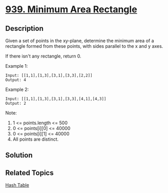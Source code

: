 # [939. Minimum Area Rectangle](https://leetcode.com/problems/minimum-area-rectangle)

## Description

Given a set of points in the xy-plane, determine the minimum area of a rectangle formed from these points, with sides parallel to the x and y axes.

If there isn't any rectangle, return 0.

Example 1:

```
Input: [[1,1],[1,3],[3,1],[3,3],[2,2]]
Output: 4
```

Example 2:

```
Input: [[1,1],[1,3],[3,1],[3,3],[4,1],[4,3]]
Output: 2
```

Note:

1. 1 <= points.length <= 500
2. 0 <= points[i][0] <= 40000
3. 0 <= points[i][1] <= 40000
4. All points are distinct.

## Solution

## Related Topics

[Hash Table](https://leetcode.com/tag/hash-table/) 
